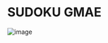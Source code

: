 
# SUDOKU GMAE


![image](https://user-images.githubusercontent.com/85010286/174855481-cf9abc0a-a5c3-4cf5-8fe2-2f599d317ed7.png)
